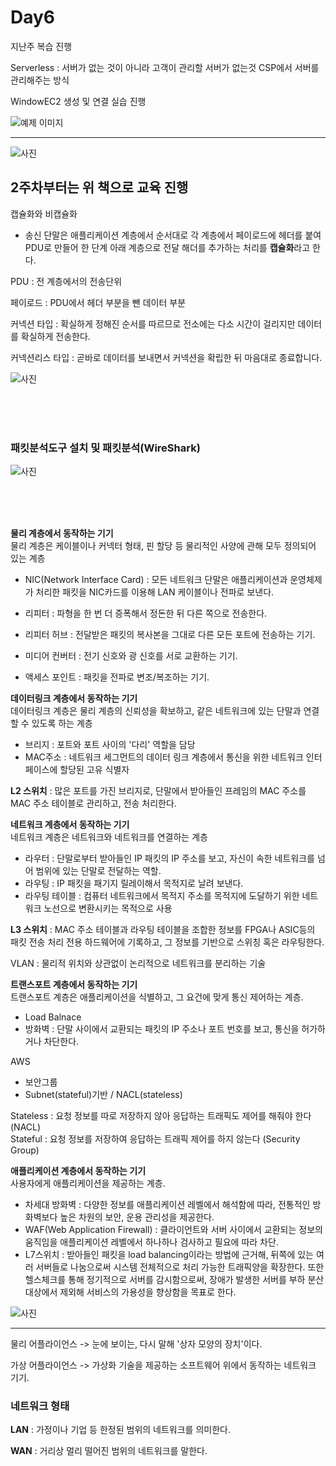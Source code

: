 # Day6

지난주 복습 진행

Serverless : 서버가 없는 것이 아니라 고객이 관리할 서버가 없는것 CSP에서 서버를 관리해주는 방식

WindowEC2 생성 및 연결 실습 진행

![예제 이미지](../images/윈도우EC2생성.PNG)

---

![사진](../images/그림으로.jpg)

## 2주차부터는 위 책으로 교육 진행


캡슐화와 비캡슐화<br>
- 송신 단말은 애플리케이션 계층에서 순서대로 각 계층에서 페이로드에 헤더를 붙여 PDU로 만들어 한 단계 아래 계층으로 전달
해더를 추가하는 처리를 **캡슐화**라고 한다.

PDU :  전 계층에서의 전송단위

페이로드 : PDU에서 헤더 부분을 뺀 데이터 부분


커넥션 타입 : 확실하게 정해진 순서를 따르므로 전소에는 다소 시간이 걸리지만 데이터를  확실하게 전송한다.

커넥션리스 타입 : 곧바로 데이터를 보내면서 커넥션을 확립한 뒤 마음대로 종료합니다.

![사진](../images/캡슙화와비캡슐화.jpg)


<br><br><br>

### 패킷분석도구 설치 및 패킷분석(WireShark)

![사진](../images/패킷분석.png)

<br><br><br>

**물리 계층에서 동작하는 기기** <br>
물리 계층은 케이블이나 커넥터 형태, 핀 할당 등 물리적인 사양에 관해 모두 정의되어 있는 계층

- NIC(Network Interface Card) : 모든 네트워크 단말은 애플리케이션과 운영체제가 처리한 패킷을 NIC카드를 이용해 LAN 케이블이나 전파로 보낸다.

- 리피터 : 파형을 한 번 더 증폭해서 정돈한 뒤 다른 쪽으로 전송한다.

- 리피터 허브 : 전달받은 패킷의 복사본을 그대로 다른 모든 포트에 전송하는 기기.

- 미디어 컨버터 : 전기 신호와 광 신호를 서로 교환하는 기기.

- 액세스 포인트 : 패킷을 전파로 변조/복조하는 기기.

**데이터링크 계층에서 동작하는 기기** <br>
데이터링크 계층은 물리 계층의 신뢰성을 확보하고, 같은 네트워크에 있는 단말과 연결할 수 있도록 하는 계층

- 브리지 : 포트와 포트 사이의 '다리' 역할을 담당
- MAC주소 : 네트워크 세그먼트의 데이터 링크 계층에서 통신을 위한 네트워크 인터페이스에 할당된 고유 식별자

**L2 스위치** : 많은 포트를 가진 브리지로, 단말에서 받아들인 프레임의 MAC 주소를 MAC 주소 테이블로 관리하고, 전송 처리한다.

**네트워크 계층에서 동작하는 기기** <br>
네트워크 계층은 네트워크와 네트워크를 연결하는 계층

- 라우터 : 단말로부터 받아들인 IP 패킷의 IP 주소를 보고, 자신이 속한 네트워크를 넘어 범위에 있는 단말로 전달하는 역할.
- 라우팅 : IP 패킷을 패기지 릴레이해서 목적지로 날려 보낸다.
- 라우팅 테이블 : 컴퓨터 네트워크에서 목적지 주소를 목적지에 도달하기 위한 네트워크 노선으로 변환시키는 목적으로 사용

**L3 스위치** : MAC 주소 테이블과 라우팅 테이블을 조합한 정보를 FPGA나 ASIC등의 패킷 전송 처리 전용 하드웨어에 기록하고, 그 정보를 기반으로 스위칭 혹은 라우팅한다.

VLAN : 물리적 위치와 상관없이 논리적으로 네트워크를 분리하는 기술


**트랜스포트 계층에서 동작하는 기기**<br>
트랜스포트 계층은 애플리케이션을 식별하고, 그 요건에 맞게 통신 제어하는 계층.

- Load Balnace
- 방화벽 : 단말 사이에서  교환되는 패킷의 IP 주소나 포트 번호를 보고, 통신을 허가하거나 차단한다.

AWS
- 보안그룹
- Subnet(stateful)기반 / NACL(stateless)

Stateless : 요청 정보를 따로 저장하지 않아 응답하는 트래픽도 제어를 해줘야 한다 (NACL)<br>
Stateful : 요청 정보를 저장하여 응답하는 트래픽 제어를 하지 않는다 (Security Group)


**애플리케이션 계층에서 동작하는 기기**<br>
사용자에게 애플리케이션을 제공하는 계층.

- 차세대 방화벽 : 다양한 정보를 애플리케이션 레벨에서 해석함에 따라, 전통적인 방화벽보다 높은 차원의 보안, 운용 관리성을 제공한다.
- WAF(Web Application Firewall) : 클라이언트와 서버 사이에서 교환되는 정보의 움직임을 애플리케이션 레벨에서 하나하나 검사하고 필요에 따라 차단.
- L7스위치 : 받아들인 패킷을 load balancing이라는 방법에 근거해, 뒤쪽에 있는 여러 서버들로 나눔으로써 시스템 전체적으로 처리 가능한 트래픽양을 확장한다.
또한 헬스체크를 통해 정기적으로 서버를 감시함으로써, 장애가 발생한 서버를 부하 분산 대상에서 제외해 서비스의 가용성을 향상함을 목표로 한다.

![사진](../images/7계층연결.jpg)

---

물리 어플라이언스
-> 눈에 보이는, 다시 말해 '상자 모양의 장치'이다.

가상 어플라이언스
-> 가상화 기술을 제공하는 소프트웨어 위에서 동작하는 네트워크 기기.

### 네트워크 형태

**LAN** : 가정이나 기업 등 한정된 범위의 네트워크를 의미한다.

**WAN** : 거리상 멀리 떨어진 범위의 네트워크를 말한다.<br>



